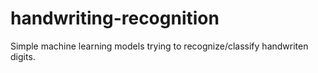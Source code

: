 # handwriting-recognition
Simple machine learning models trying to recognize/classify handwriten digits.
